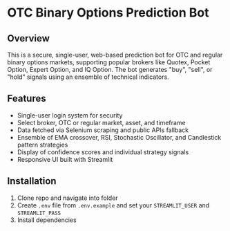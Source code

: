 # OTC Binary Options Prediction Bot

## Overview
This is a secure, single-user, web-based prediction bot for OTC and regular binary options markets, supporting popular brokers like Quotex, Pocket Option, Expert Option, and IQ Option. The bot generates "buy", "sell", or "hold" signals using an ensemble of technical indicators.

## Features
- Single-user login system for security
- Select broker, OTC or regular market, asset, and timeframe
- Data fetched via Selenium scraping and public APIs fallback
- Ensemble of EMA crossover, RSI, Stochastic Oscillator, and Candlestick pattern strategies
- Display of confidence scores and individual strategy signals
- Responsive UI built with Streamlit

## Installation
1. Clone repo and navigate into folder
2. Create `.env` file from `.env.example` and set your `STREAMLIT_USER` and `STREAMLIT_PASS`
3. Install dependencies
